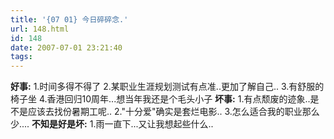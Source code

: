 ```yaml
---
title: '{07 01} 今日碎碎念.'
url: 148.html
id: 148
date: 2007-07-01 23:21:40
tags:
---
```


**好事:** 1.时间多得不得了 2.某职业生涯规划测试有点准..更加了解自己.. 3.有舒服的椅子坐 4.香港回归10周年...想当年我还是个毛头小子 **坏事:** 1.有点颓废的迹象..是不是应该去找份暑期工呢.. 2."十分爱"确实是套烂电影.. 3.怎么适合我的职业那么少.... **不知是好是坏:** 1.雨一直下...又让我想起些什么..